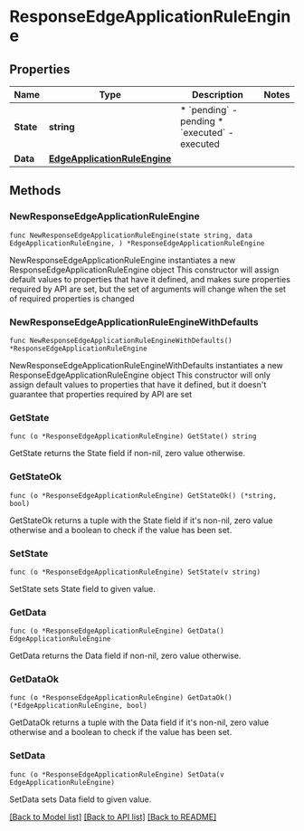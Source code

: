 # ResponseEdgeApplicationRuleEngine

## Properties

Name | Type | Description | Notes
------------ | ------------- | ------------- | -------------
**State** | **string** | * &#x60;pending&#x60; - pending * &#x60;executed&#x60; - executed | 
**Data** | [**EdgeApplicationRuleEngine**](EdgeApplicationRuleEngine.md) |  | 

## Methods

### NewResponseEdgeApplicationRuleEngine

`func NewResponseEdgeApplicationRuleEngine(state string, data EdgeApplicationRuleEngine, ) *ResponseEdgeApplicationRuleEngine`

NewResponseEdgeApplicationRuleEngine instantiates a new ResponseEdgeApplicationRuleEngine object
This constructor will assign default values to properties that have it defined,
and makes sure properties required by API are set, but the set of arguments
will change when the set of required properties is changed

### NewResponseEdgeApplicationRuleEngineWithDefaults

`func NewResponseEdgeApplicationRuleEngineWithDefaults() *ResponseEdgeApplicationRuleEngine`

NewResponseEdgeApplicationRuleEngineWithDefaults instantiates a new ResponseEdgeApplicationRuleEngine object
This constructor will only assign default values to properties that have it defined,
but it doesn't guarantee that properties required by API are set

### GetState

`func (o *ResponseEdgeApplicationRuleEngine) GetState() string`

GetState returns the State field if non-nil, zero value otherwise.

### GetStateOk

`func (o *ResponseEdgeApplicationRuleEngine) GetStateOk() (*string, bool)`

GetStateOk returns a tuple with the State field if it's non-nil, zero value otherwise
and a boolean to check if the value has been set.

### SetState

`func (o *ResponseEdgeApplicationRuleEngine) SetState(v string)`

SetState sets State field to given value.


### GetData

`func (o *ResponseEdgeApplicationRuleEngine) GetData() EdgeApplicationRuleEngine`

GetData returns the Data field if non-nil, zero value otherwise.

### GetDataOk

`func (o *ResponseEdgeApplicationRuleEngine) GetDataOk() (*EdgeApplicationRuleEngine, bool)`

GetDataOk returns a tuple with the Data field if it's non-nil, zero value otherwise
and a boolean to check if the value has been set.

### SetData

`func (o *ResponseEdgeApplicationRuleEngine) SetData(v EdgeApplicationRuleEngine)`

SetData sets Data field to given value.



[[Back to Model list]](../README.md#documentation-for-models) [[Back to API list]](../README.md#documentation-for-api-endpoints) [[Back to README]](../README.md)


